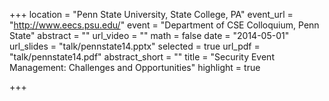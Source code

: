 +++
location = "Penn State University, State College, PA"
event_url = "http://www.eecs.psu.edu/"
event = "Department of CSE Colloquium, Penn State"
abstract = ""
url_video = ""
math = false
date = "2014-05-01"
url_slides = "talk/pennstate14.pptx"
selected = true
url_pdf = "talk/pennstate14.pdf"
abstract_short = ""
title = "Security Event Management: Challenges and Opportunities"
highlight = true

+++

